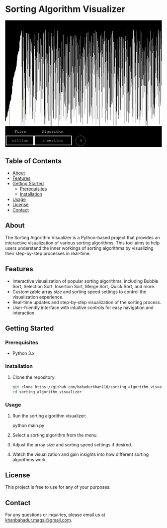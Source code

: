 # Sorting Algorithm Visualizer

![Project Logo](res/project_logo.PNG)

## Table of Contents

- [About](#about)
- [Features](#features)
- [Getting Started](#getting-started)
  - [Prerequisites](#prerequisites)
  - [Installation](#installation)
- [Usage](#usage)
- [License](#license)
- [Contact](#contact)

## About

The Sorting Algorithm Visualizer is a Python-based project that provides an interactive visualization of various sorting algorithms. This tool aims to help users understand the inner workings of sorting algorithms by visualizing their step-by-step processes in real-time.


## Features

- Interactive visualization of popular sorting algorithms, including Bubble Sort, Selection Sort, Insertion Sort, Merge Sort, Quick Sort, and more.
- Customizable array size and sorting speed settings to control the visualization experience.
- Real-time updates and step-by-step visualization of the sorting process.
- User-friendly interface with intuitive controls for easy navigation and interaction.

## Getting Started

### Prerequisites

- Python 3.x

### Installation

1. Clone the repository:

   ```bash
   git clone https://github.com/bahadurkhan110/sorting_algorithm_visualizer.git
   cd sorting_algorithm_visualizer

### Usage

1. Run the sorting algorithm visualizer:

      python main.py

2. Select a sorting algorithm from the menu.

3. Adjust the array size and sorting speed settings if desired.

4. Watch the visualization and gain insights into how different sorting algorithms work.


## License
This project is free to use for any of your purposes.

## Contact
For any questions or inquiries, please email us at khanbahadur.magsi@gmail.com.


